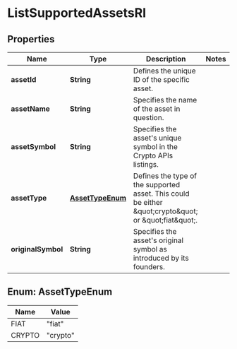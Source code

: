 

# ListSupportedAssetsRI


## Properties

| Name | Type | Description | Notes |
|------------ | ------------- | ------------- | -------------|
|**assetId** | **String** | Defines the unique ID of the specific asset. |  |
|**assetName** | **String** | Specifies the name of the asset in question. |  |
|**assetSymbol** | **String** | Specifies the asset&#39;s unique symbol in the Crypto APIs listings. |  |
|**assetType** | [**AssetTypeEnum**](#AssetTypeEnum) | Defines the type of the supported asset. This could be either \&quot;crypto\&quot; or \&quot;fiat\&quot;. |  |
|**originalSymbol** | **String** | Specifies the asset&#39;s original symbol as introduced by its founders. |  |



## Enum: AssetTypeEnum

| Name | Value |
|---- | -----|
| FIAT | &quot;fiat&quot; |
| CRYPTO | &quot;crypto&quot; |



